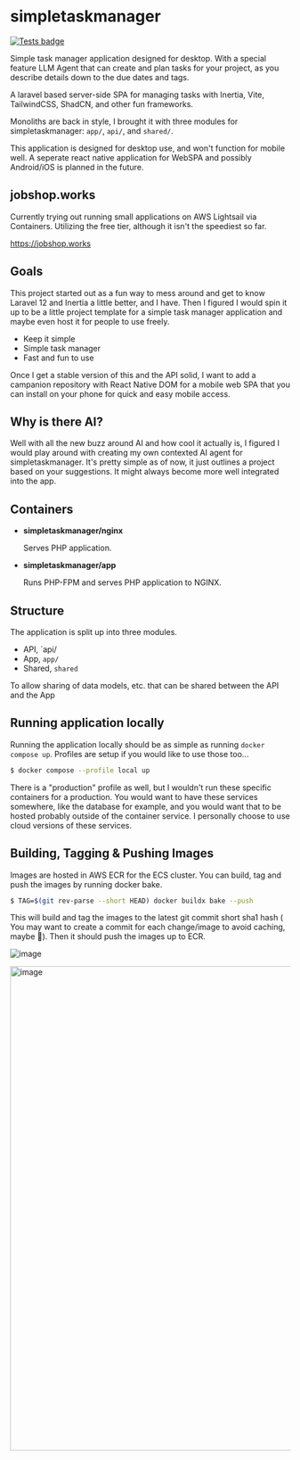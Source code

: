 # simpletaskmanager

[![Tests badge](https://github.com/eknowlton/simpletaskmanager/actions/workflows/tests.yml/badge.svg?event=push)](https://github.com/eknowlton/simpletaskmanager/actions/workflows/tests.yml)

Simple task manager application designed for desktop. With a special feature LLM Agent that can create and plan tasks for your project, as you describe details down to the due dates and tags.

A laravel based server-side SPA for managing tasks with Inertia, Vite, TailwindCSS, ShadCN, and other fun frameworks.

Monoliths are back in style, I brought it with three modules for simpletaskmanager: `app/`, `api/`, and `shared/`.  

This application is designed for desktop use, and won't function for mobile well. A seperate react native application for WebSPA and possibly Android/iOS is planned in the future.

## jobshop.works

Currently trying out running small applications on AWS Lightsail via Containers. Utilizing the free tier, although it isn't the speediest so far.

https://jobshop.works

## Goals

This project started out as a fun way to mess around and get to know Laravel 12 and Inertia a little better, and I have. Then I figured I would spin it up to be a little project template for a simple task manager application and maybe even host it for people to use freely.

- Keep it simple
- Simple task manager
- Fast and fun to use

Once I get a stable version of this and the API solid, I want to add a campanion repository with React Native DOM for a mobile web SPA that you can install on your phone for quick and easy mobile access.

## Why is there AI?

Well with all the new buzz around AI and how cool it actually is, I figured I would play around with creating my own contexted AI agent for simpletaskmanager. It's pretty simple as of now, it just outlines a project based on your suggestions. It might always become more well integrated into the app.

## Containers

- **simpletaskmanager/nginx**

  Serves PHP application.
- **simpletaskmanager/app**

  Runs PHP-FPM and serves PHP application to NGINX.

## Structure 

The application is split up into three modules.

- API,  `api/
- App, `app/`
- Shared, `shared`

To allow sharing of data models, etc. that can be shared between the API and the App 

## Running application locally

Running the application locally should be as simple as running `docker compose up`. Profiles are setup if you would like to use those too...

```sh
$ docker compose --profile local up
```

There is a "production" profile as well, but I wouldn't run these specific containers for a production. You would want to have these services somewhere, like the database for example, and you would want that to be hosted probably outside of the container service. I personally choose to use cloud versions of these services.


## Building, Tagging & Pushing Images

Images are hosted in AWS ECR for the ECS cluster. You can build, tag and push the images by running docker bake.

```sh
$ TAG=$(git rev-parse --short HEAD) docker buildx bake --push 
```

This will build and tag the images to the latest git commit short sha1 hash ( You may want to create a commit for each change/image to avoid caching, maybe 🤷). Then it should push the images up to ECR.

![image](https://github.com/user-attachments/assets/aec60f6b-eeb5-41d3-b40b-5ef1d6ff671f)

<img width="1554" height="869" alt="image" src="https://github.com/user-attachments/assets/4c792f82-6041-40c6-b7fb-0c0702e9a40c" />

